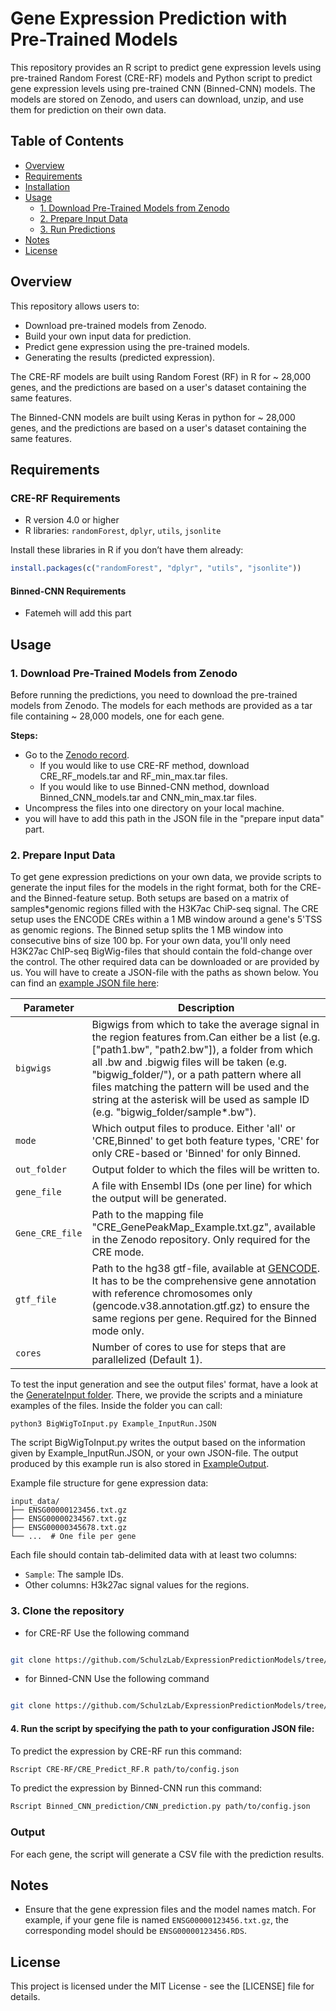 
# Gene Expression Prediction with Pre-Trained Models

This repository provides an R script to predict gene expression levels using pre-trained Random Forest (CRE-RF) models and Python script to predict gene expression levels using pre-trained CNN (Binned-CNN) models. The models are stored on Zenodo, and users can download, unzip, and use them for prediction on their own data.

## Table of Contents
  - [Overview](#overview)
  - [Requirements](#requirements)
  - [Installation](#installation)
  - [Usage](#usage)
    - [1. Download Pre-Trained Models from Zenodo](#1-download-pre-trained-models-from-zenodo)
    - [2. Prepare Input Data](#2-prepare-input-data)
    - [3. Run Predictions](#3-run-predictions)
  - [Notes](#notes)
  - [License](#license)




## Overview

This repository allows users to:
- Download pre-trained models from Zenodo.
- Build your own input data for prediction.
- Predict gene expression using the pre-trained models.
- Generating the results (predicted expression).

The CRE-RF models are built using Random Forest (RF) in R for ~ 28,000 genes, and the predictions are based on a user's dataset containing the same features.

The Binned-CNN models are built using Keras in python for ~ 28,000 genes, and the predictions are based on a user's dataset containing the same features.

## Requirements 
### CRE-RF Requirements
 - R version 4.0 or higher
 - R libraries: `randomForest`, `dplyr`, `utils`, `jsonlite`

 Install these libraries in R if you don’t have them already:

 ```r
 install.packages(c("randomForest", "dplyr", "utils", "jsonlite"))
 ```
#### Binned-CNN Requirements
- Fatemeh will add this part

## Usage

### 1. Download Pre-Trained Models from Zenodo

Before running the predictions, you need to download the pre-trained models from Zenodo. The models for each methods are provided as a tar file containing ~ 28,000 models, one for each gene.

**Steps:**
- Go to the [Zenodo record](https://zenodo.org/records/13945441).
  - If you would like to use CRE-RF method, download CRE_RF_models.tar and RF_min_max.tar files.
  - If you would like to use Binned-CNN method, download Binned_CNN_models.tar and CNN_min_max.tar files.
- Uncompress the files into one directory on your local machine.
- you will have to add this path in the JSON file in the "prepare input data" part.


### 2. Prepare Input Data

To get gene expression predictions on your own data, we provide scripts to generate the input files
for the models in the right format, both for the CRE- and the Binned-feature setup. Both setups are based on a matrix of samples*genomic regions filled with the H3K7ac ChiP-seq signal. The CRE setup uses the ENCODE CREs within a 1 MB window around a gene's 5'TSS as genomic regions. The Binned setup splits the 1 MB window into consecutive bins of size 100 bp. For your own data, you'll only need H3K27ac
ChIP-seq BigWig-files that should contain the fold-change over the control. The other required data can be downloaded or
are provided by us. You will have to create a JSON-file with the paths as shown below. You can find an [example JSON file here](https://github.com/SchulzLab/ExpressionPredictionModels/blob/main/GenerateInput/Example_InputRun.JSON):

| Parameter       | Description                                                                                                                                                                                                                                                                                                                                                                          |
|-----------------|--------------------------------------------------------------------------------------------------------------------------------------------------------------------------------------------------------------------------------------------------------------------------------------------------------------------------------------------------------------------------------------|
| `bigwigs`       | Bigwigs from which to take the average signal in the region features from.Can either be a list (e.g. ["path1.bw", "path2.bw"]), a folder from which all .bw and .bigwig files will be taken (e.g. "bigwig_folder/"), or a path pattern where all files matching the pattern will be used and the string at the asterisk will be used as sample ID (e.g. "bigwig_folder/sample*.bw"). |
| `mode`          | Which output files to produce. Either 'all' or 'CRE,Binned' to get both feature types, 'CRE' for only CRE-based or 'Binned' for only Binned.                                                                                                                                                                                                                                         |
| `out_folder`    | Output folder to which the files will be written to.                                                                                                                                                                                                                                                                                                                                 |
| `gene_file`     | A file with Ensembl IDs (one per line) for which the output will be generated.                                                                                                                                                                                                                                                                                                       |
| `Gene_CRE_file` | Path to the mapping file "CRE_GenePeakMap_Example.txt.gz", available in the Zenodo repository. Only required for the CRE mode.                                                                                                                                                                                                                                                       |
| `gtf_file`      | Path to the hg38 gtf-file, available at [GENCODE](https://www.gencodegenes.org/human/release_38.html). It has to be the comprehensive gene annotation with reference chromosomes only (gencode.v38.annotation.gtf.gz) to ensure the same regions per gene. Required for the Binned mode only.                                                                                        |
| `cores`         | Number of cores to use for steps that are parallelized (Default 1).                                                                                                                                                                                                                                                                                                                  |

To test the input generation and see the output files' format, have a look at the [GenerateInput folder](https://github.com/SchulzLab/ExpressionPredictionModels/tree/main/GenerateInput).
There, we provide the scripts and a miniature examples of the files. Inside the folder you can call:

```
python3 BigWigToInput.py Example_InputRun.JSON
```

The script BigWigToInput.py writes the output based on the information given by Example_InputRun.JSON, or your own JSON-file. The output produced 
by this example run is also stored in [ExampleOutput](https://github.com/SchulzLab/ExpressionPredictionModels/tree/main/GenerateInput/ExampleOutput).

Example file structure for gene expression data:

```
input_data/
├── ENSG00000123456.txt.gz
├── ENSG00000234567.txt.gz
├── ENSG00000345678.txt.gz
└── ...  # One file per gene
```

Each file should contain tab-delimited data with at least two columns:
- `Sample`: The sample IDs.
- Other columns: H3k27ac signal values for the regions.

### 3. Clone the repository 
- for CRE-RF Use the following command
```bash

git clone https://github.com/SchulzLab/ExpressionPredictionModels/tree/main/CRE_RF_Prediction.git

```
- for Binned-CNN Use the following command
```bash

git clone https://github.com/SchulzLab/ExpressionPredictionModels/tree/main/Binned_CNN_Prediction.git

```
#### 4. Run the script by specifying the path to your configuration JSON file:

To predict the expression by CRE-RF run this command:

```bash
Rscript CRE-RF/CRE_Predict_RF.R path/to/config.json

```

To predict the expression by Binned-CNN run this command:
```bash
Rscript Binned_CNN_prediction/CNN_prediction.py path/to/config.json

```


### Output

For each gene, the script will generate a CSV file with the prediction results. 

## Notes

- Ensure that the gene expression files and the model names match. For example, if your gene file is named `ENSG00000123456.txt.gz`, the corresponding model should be `ENSG00000123456.RDS`.


## License

This project is licensed under the MIT License - see the [LICENSE] file for details.

